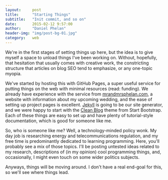 ```yaml
---
layout:     post
title:      "Starting Things"
subtitle:   "Init commit, and so on"
date:       2015-02-12 9:57:00
author:     "Daniel Phelan"
header-img: "img/post-bg-01.jpg"
category:   web
---
```


We're in the first stages of setting things up here, but the idea is to give myself a space to unload things I've been working on. Without, hopefully, that hesitation that usually comes with creative work, the constricting structure that articles on blog SEO tend to emphasize, or any one-topic myopia.

We've started by hosting this with GitHub Pages, a super useful service for putting things on the web with minimal resources (read: funding). We already have experience with the service from [mrandmrsphelan.com](http://mrandmrsphelan.com), a website with information about my upcoming wedding, and the ease of setting up project pages is excellent. [Jekyll](http://jekyllrb.com/) is going to be our site generator, and we were happy to start with the [Clean Blog](https://github.com/IronSummitMedia/startbootstrap-clean-blog-jekyll) theme from Start Bootstrap. Each of these things are easy to set up and have plenty of tutorial-style documentation, which is good for someone like me.

So, who is someone like me? Well, a technology-minded policy wonk. My day job is researching energy and telecommunications regulation, and my free time is predominantly dedicated to learning programming. Here, you'll probably see a mix of those topics. I'll be posting untested ideas related to my research, descriptions of (in my opinion) cool programming things, and, occasionally, I might even touch on some wider politics subjects.

Anyways, things will be moving around. I don't have a real end-goal for this, so we'll see where things lead.
